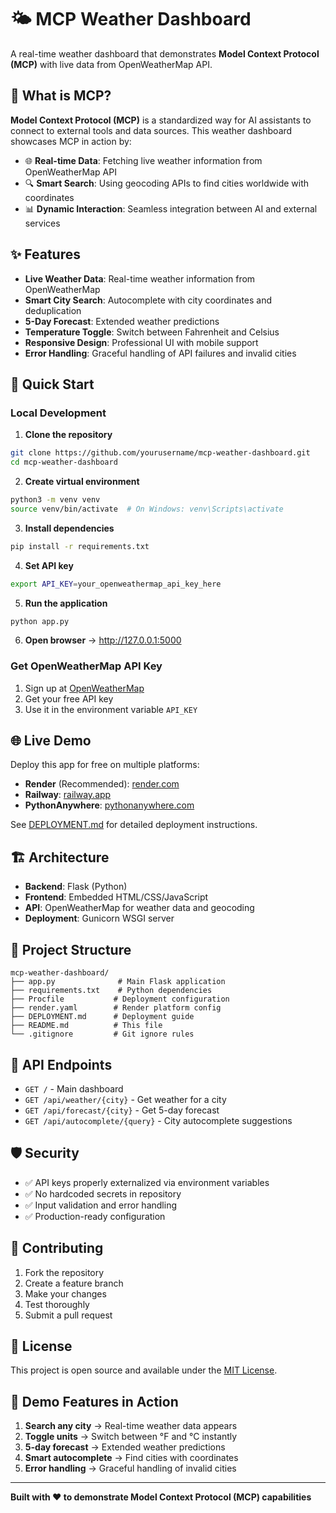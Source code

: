 # 🌤️ MCP Weather Dashboard

A real-time weather dashboard that demonstrates **Model Context Protocol (MCP)** with live data from OpenWeatherMap API.

## 🎯 What is MCP?

**Model Context Protocol (MCP)** is a standardized way for AI assistants to connect to external tools and data sources. This weather dashboard showcases MCP in action by:

- 🌐 **Real-time Data**: Fetching live weather information from OpenWeatherMap API
- 🔍 **Smart Search**: Using geocoding APIs to find cities worldwide with coordinates
- 📊 **Dynamic Interaction**: Seamless integration between AI and external services

## ✨ Features

- **Live Weather Data**: Real-time weather information from OpenWeatherMap
- **Smart City Search**: Autocomplete with city coordinates and deduplication
- **5-Day Forecast**: Extended weather predictions
- **Temperature Toggle**: Switch between Fahrenheit and Celsius
- **Responsive Design**: Professional UI with mobile support
- **Error Handling**: Graceful handling of API failures and invalid cities

## 🚀 Quick Start

### Local Development

1. **Clone the repository**

```bash
git clone https://github.com/yourusername/mcp-weather-dashboard.git
cd mcp-weather-dashboard
```

2. **Create virtual environment**

```bash
python3 -m venv venv
source venv/bin/activate  # On Windows: venv\Scripts\activate
```

3. **Install dependencies**

```bash
pip install -r requirements.txt
```

4. **Set API key**

```bash
export API_KEY=your_openweathermap_api_key_here
```

5. **Run the application**

```bash
python app.py
```

6. **Open browser** → http://127.0.0.1:5000

### Get OpenWeatherMap API Key

1. Sign up at [OpenWeatherMap](https://openweathermap.org/api)
2. Get your free API key
3. Use it in the environment variable `API_KEY`

## 🌐 Live Demo

Deploy this app for free on multiple platforms:

- **Render** (Recommended): [render.com](https://render.com)
- **Railway**: [railway.app](https://railway.app)
- **PythonAnywhere**: [pythonanywhere.com](https://pythonanywhere.com)

See [DEPLOYMENT.md](DEPLOYMENT.md) for detailed deployment instructions.

## 🏗️ Architecture

- **Backend**: Flask (Python)
- **Frontend**: Embedded HTML/CSS/JavaScript
- **API**: OpenWeatherMap for weather data and geocoding
- **Deployment**: Gunicorn WSGI server

## 📁 Project Structure

```
mcp-weather-dashboard/
├── app.py              # Main Flask application
├── requirements.txt    # Python dependencies
├── Procfile           # Deployment configuration
├── render.yaml        # Render platform config
├── DEPLOYMENT.md      # Deployment guide
├── README.md          # This file
└── .gitignore         # Git ignore rules
```

## 🔧 API Endpoints

- `GET /` - Main dashboard
- `GET /api/weather/{city}` - Get weather for a city
- `GET /api/forecast/{city}` - Get 5-day forecast
- `GET /api/autocomplete/{query}` - City autocomplete suggestions

## 🛡️ Security

- ✅ API keys properly externalized via environment variables
- ✅ No hardcoded secrets in repository
- ✅ Input validation and error handling
- ✅ Production-ready configuration

## 🤝 Contributing

1. Fork the repository
2. Create a feature branch
3. Make your changes
4. Test thoroughly
5. Submit a pull request

## 📄 License

This project is open source and available under the [MIT License](LICENSE).

## 🎉 Demo Features in Action

1. **Search any city** → Real-time weather data appears
2. **Toggle units** → Switch between °F and °C instantly
3. **5-day forecast** → Extended weather predictions
4. **Smart autocomplete** → Find cities with coordinates
5. **Error handling** → Graceful handling of invalid cities

---

**Built with ❤️ to demonstrate Model Context Protocol (MCP) capabilities**
